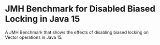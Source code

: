 # JMH Benchmark for Disabled Biased Locking in Java 15

A JMH Benchmark that shows the effects of disabling biased locking on Vector operations in Java 15.
